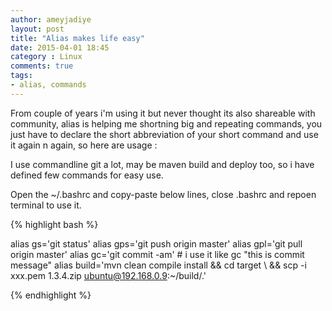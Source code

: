 ```yaml
---
author: ameyjadiye
layout: post
title: "Alias makes life easy"
date: 2015-04-01 18:45
category : Linux
comments: true
tags:
- alias, commands
---
```


From couple of years i'm using it but never thought its also shareable with community, alias is helping me shortning big and repeating commands, you just have to declare the short abbreviation of your short command and use it again n again, so here are usage : 

I use commandline git a lot, may be maven build and deploy too, so i have defined few commands for easy use.

Open the ~/.bashrc and copy-paste below lines, close .bashrc and repoen terminal to use it.

{% highlight bash %}

alias gs='git status'
alias gps='git push origin master' 
alias gpl='git pull origin master'
alias gc='git commit -am' # i use it like gc "this is commit message"
alias build='mvn clean compile install && cd target \ 
	     && scp -i xxx.pem 1.3.4.zip ubuntu@192.168.0.9:~/build/.'

{% endhighlight %}
 
